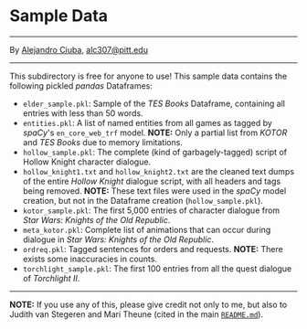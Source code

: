 # Sample Data
***
By [Alejandro Ciuba](https://alejandrociuba.github.io), alc307@pitt.edu
***
This subdirectory is free for anyone to use! This sample data contains the following pickled _pandas_ Dataframes:
- `elder_sample.pkl`: Sample of the _TES Books_ Dataframe, containing all entries with less than 50 words.
- `entities.pkl`: A list of named entities from all games as tagged by _spaCy_'s `en_core_web_trf` model.
    **NOTE:** Only a partial list from _KOTOR_ and _TES Books_ due to memory limitations.
- `hollow_sample.pkl`: The complete (kind of garbagely-tagged) script of Hollow Knight character dialogue.
- `hollow_knight1.txt` and `hollow_knight2.txt` are the cleaned text dumps of the entire _Hollow Knight_ dialogue script, with all headers and tags being removed.
    **NOTE:** These text files were used in the _spaCy_ model creation, but not in the Dataframe creation (`hollow_sample.pkl`).
- `kotor_sample.pkl`: The first 5,000 entries of character dialogue from _Star Wars: Knights of the Old Republic_.
- `meta_kotor.pkl`: Complete list of animations that can occur during dialogue in _Star Wars: Knights of the Old Republic_.
- `ordreq.pkl`: Tagged sentences for orders and requests.
    **NOTE:** There exists some inaccuracies in counts.
- `torchlight_sample.pkl`: The first 100 entries from all the quest dialogue of _Torchlight II_.
***
**NOTE:** If you use any of this, please give credit not only to me, but also to Judith van Stegeren and Mari Theune (cited in the main [`README.md`](https://github.com/Data-Science-for-Linguists-2022/Sociolinguistics-In-Video-Games/blob/main/README.md)).
